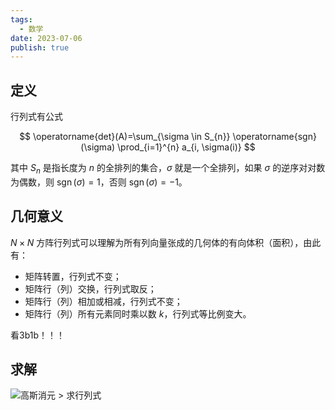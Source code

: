 ```yaml
---
tags:
  - 数学
date: 2023-07-06
publish: true
---
```

## 定义

行列式有公式

$$
\operatorname{det}(A)=\sum_{\sigma \in S_{n}} \operatorname{sgn}(\sigma) \prod_{i=1}^{n} a_{i, \sigma(i)}
$$

其中 $S_n$ 是指长度为 $n$ 的全排列的集合，$\sigma$ 就是一个全排列，如果 $\sigma$ 的逆序对对数为偶数，则 $\operatorname{sgn}(\sigma)=1$，否则 $\operatorname{sgn}(\sigma)=−1$。

## 几何意义

$N \times N$ 方阵行列式可以理解为所有列向量张成的几何体的有向体积（面积），由此有：

- 矩阵转置，行列式不变；
- 矩阵行（列）交换，行列式取反；
- 矩阵行（列）相加或相减，行列式不变；
- 矩阵行（列）所有元素同时乘以数 $k$，行列式等比例变大。

看3b1b！！！

## 求解

![高斯消元 > 求行列式](./%E9%AB%98%E6%96%AF%E6%B6%88%E5%85%83.md#求行列式)